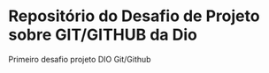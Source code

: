 # Repositório do Desafio de Projeto sobre GIT/GITHUB da Dio
Primeiro desafio projeto DIO Git/Github

